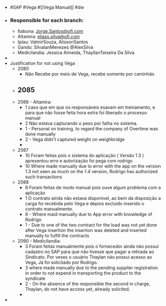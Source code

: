 - #SAP #Vega #[[Vega Manual]] #dw
- ### Responsible for each branch:
	- Itabuna: Jorge.Santos@ofi.com
	- Altamira: eliass.silva@ofi.com
	- Ipiau: ValmirSouza, AlissonSantos
	- Gandu: SilvalanMenezes @AlexSilva
	- Medicilandia: Jessica Almeida, ThayllanTeixeira Da Silva
-
- Justification for not using Vega
	- 2080
		- Não Recebe por meio de Vega, recebe somente por caminhão
	- 2085
		-
	- 2086 - Altamira:
		- 1 caso que em que os responsáveis esavam em treinamento, e para que não fosse feita hora extra foi liberado o processo manual
		- 2 Não estava capturando o peso por falha no sistema.
		- 1 - Personal on training, to regard the company of Overtime was done manually
		- 2 - Vega didn't captured weight on weighbridge
		-
	- 2087
		- 10 Foram feitas pois o sistema do aplicação ( Versão 1.3 ) apresentou erro e autorização foi pega com rodrigo
		- 10 Where made manually due to error with the app on the version 1.3 not seen as much on the 1.4 version, Rodrigo has authorized such transactions
	- 2088
		- 8 Foram feitas de modo manual pois ouve algum problema com a aplicação
		- 1  O contrato ainda não estava disponivel, ao bem da disposição a carga foi recebida pelo Vega e depois excluído inserido o contrato manualmente.
		- 8 - Where maid manually due to App error with knowledge of Rodrigo
		- 1 - Due to one of the two contract for the load was not yet done after Vega insertion the insertion was deleted and inserted manually to fulfill the contracts
	- 2090 - Medicilandia:
		- 3 Foram feitas manualmente pois o fornecedor ainda não possui cadastro no SAP para que não tivesse que pagar a retirada ao Sindicato. Por veses o usuário Thaylan não possui acesso ao Vega, Já foi solicitado por Rodrigo.
		- 3 where made manually due to the pending supplier registration in order to not expend in transporting the product to the syndicate
		- 2 - On the absence of the responsible the second in charge, Thaylan, do  not have access yet, already solicited.
		-
-